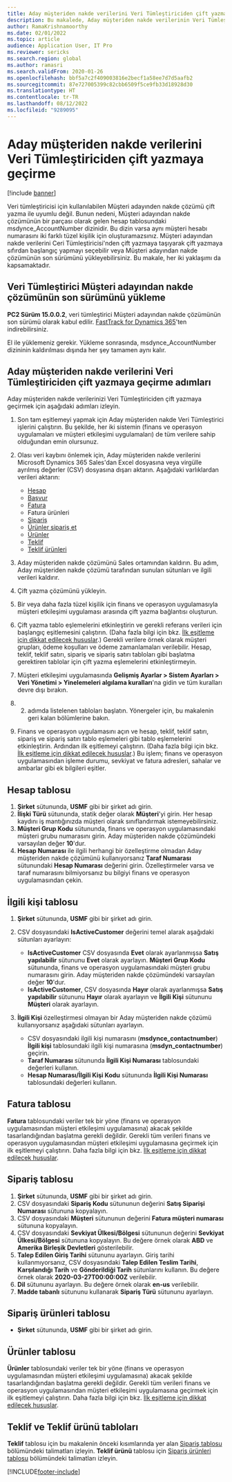 ```yaml
---
title: Aday müşteriden nakde verilerini Veri Tümleştiriciden çift yazmaya geçirme
description: Bu makalede, Aday müşteriden nakde verilerinin Veri Tümleştiriciden çift yazmaya nasıl geçirileceği açıklanmaktadır.
author: RamaKrishnamoorthy
ms.date: 02/01/2022
ms.topic: article
audience: Application User, IT Pro
ms.reviewer: sericks
ms.search.region: global
ms.author: ramasri
ms.search.validFrom: 2020-01-26
ms.openlocfilehash: bbf5a7c2f409003816e2becf1a58ee7d7d5aafb2
ms.sourcegitcommit: 87e727005399c82cbb6509f5ce9fb33d18928d30
ms.translationtype: HT
ms.contentlocale: tr-TR
ms.lasthandoff: 08/12/2022
ms.locfileid: "9289095"
---
```

# <a name="migrate-prospect-to-cash-data-from-data-integrator-to-dual-write"></a>Aday müşteriden nakde verilerini Veri Tümleştiriciden çift yazmaya geçirme

[!include [banner](../../includes/banner.md)]

Veri tümleştiricisi için kullanılabilen Müşteri adayınden nakde çözümü çift yazma ile uyumlu değil. Bunun nedeni, Müşteri adayından nakde çözümünün bir parçası olarak gelen hesap tablosundaki msdynce_AccountNumber dizinidir. Bu dizin varsa aynı müşteri hesabı numarasını iki farklı tüzel kişilik için oluşturamazsınız. Müşteri adayından nakde verilerini Ceri Tümleştiricisi'nden çift yazmaya taşıyarak çift yazmaya sıfırdan başlangıç yapmayı seçebilir veya Müşteri adayından nakde çözümünün son sürümünü yükleyebilirsiniz. Bu makale, her iki yaklaşımı da kapsamaktadır.

## <a name="install-the-last-dorman-version-of-the-data-integrator-prospect-to-cash-solution"></a>Veri Tümleştirici Müşteri adayından nakde çözümünün son sürümünü yükleme

**PC2 Sürüm 15.0.0.2**, veri tümleştirici Müşteri adayından nakde çözümünün son sürümü olarak kabul edilir. [FastTrack for Dynamics 365](https://github.com/microsoft/Dynamics-365-FastTrack-Implementation-Assets/tree/master/Dual-write/P2C)'ten indirebilirsiniz.

El ile yüklemeniz gerekir. Yükleme sonrasında, msdynce_AccountNumber dizininin kaldırılması dışında her şey tamamen aynı kalır.

## <a name="steps-to-migrate-prospect-to-cash-data-from-data-integrator-to-dual-write"></a>Aday müşteriden nakde verilerini Veri Tümleştiriciden çift yazmaya geçirme adımları

Aday müşteriden nakde verilerinizi Veri Tümleştiriciden çift yazmaya geçirmek için aşağıdaki adımları izleyin.

1. Son tam eşitlemeyi yapmak için Aday müşteriden nakde Veri Tümleştirici işlerini çalıştırın. Bu şekilde, her iki sistemin (finans ve operasyon uygulamaları ve müşteri etkileşimi uygulamaları) de tüm verilere sahip olduğundan emin olursunuz.
2. Olası veri kaybını önlemek için, Aday müşteriden nakde verilerini Microsoft Dynamics 365 Sales'dan Excel dosyasına veya virgülle ayrılmış değerler (CSV) dosyasına dışarı aktarın. Aşağıdaki varlıklardan verileri aktarın:

    - [Hesap](#account-table)
    - [Başvur](#contact-table)
    - [Fatura](#invoice-table)
    - Fatura ürünleri
    - [Sipariş](#order-table)
    - [Ürünler sipariş et](#order-products-table)
    - [Ürünler](#products-table)
    - [Teklif](#quote-and-quote-product-tables)
    - [Teklif ürünleri](#quote-and-quote-product-tables)

3. Aday müşteriden nakde çözümünü Sales ortamından kaldırın. Bu adım, Aday müşteriden nakde çözümü tarafından sunulan sütunları ve ilgili verileri kaldırır.
4. Çift yazma çözümünü yükleyin.
5. Bir veya daha fazla tüzel kişilik için finans ve operasyon uygulamasıyla müşteri etkileşimi uygulaması arasında çift yazma bağlantısı oluşturun.
6. Çift yazma tablo eşlemelerini etkinleştirin ve gerekli referans verileri için başlangıç eşitlemesini çalıştırın. (Daha fazla bilgi için bkz. [İlk eşitleme için dikkat edilecek hususlar](initial-sync-guidance.md).) Gerekli verilere örnek olarak müşteri grupları, ödeme koşulları ve ödeme zamanlamaları verilebilir. Hesap, teklif, teklif satırı, sipariş ve sipariş satırı tabloları gibi başlatma gerektiren tablolar için çift yazma eşlemelerini etkinleştirmeyin.
7. Müşteri etkileşimi uygulamasında **Gelişmiş Ayarlar \> Sistem Ayarları \> Veri Yönetimi \> Yinelemeleri algılama kuralları**'na gidin ve tüm kuralları devre dışı bırakın.
8. 2. adımda listelenen tabloları başlatın. Yönergeler için, bu makalenin geri kalan bölümlerine bakın.
9. Finans ve operasyon uygulamasını açın ve hesap, teklif, teklif satırı, sipariş ve sipariş satırı tablo eşlemeleri gibi tablo eşlemelerini etkinleştirin. Ardından ilk eşitlemeyi çalıştırın. (Daha fazla bilgi için bkz. [İlk eşitleme için dikkat edilecek hususlar](initial-sync-guidance.md).) Bu işlem; finans ve operasyon uygulamasından işleme durumu, sevkiyat ve fatura adresleri, sahalar ve ambarlar gibi ek bilgileri eşitler.

## <a name="account-table"></a>Hesap tablosu

1. **Şirket** sütununda, **USMF** gibi bir şirket adı girin.
2. **İlişki Türü** sütununda, statik değer olarak **Müşteri**'yi girin. Her hesap kaydını iş mantığınızda müşteri olarak sınıflandırmak istemeyebilirsiniz.
3. **Müşteri Grup Kodu** sütununda, finans ve operasyon uygulamasındaki müşteri grubu numarasını girin. Aday müşteriden nakde çözümündeki varsayılan değer **10**'dur.
4. **Hesap Numarası** ile ilgili herhangi bir özelleştirme olmadan Aday müşteriden nakde çözümünü kullanıyorsanız **Taraf Numarası** sütunundaki **Hesap Numarası** değerini girin. Özelleştirmeler varsa ve taraf numarasını bilmiyorsanız bu bilgiyi finans ve operasyon uygulamasından çekin.

## <a name="contact-table"></a>İlgili kişi tablosu

1. **Şirket** sütununda, **USMF** gibi bir şirket adı girin.
2. CSV dosyasındaki **IsActiveCustomer** değerini temel alarak aşağıdaki sütunları ayarlayın:

    - **IsActiveCustomer** CSV dosyasında **Evet** olarak ayarlanmışsa **Satış yapılabilir** sütununu **Evet** olarak ayarlayın. **Müşteri Grup Kodu** sütununda, finans ve operasyon uygulamasındaki müşteri grubu numarasını girin. Aday müşteriden nakde çözümündeki varsayılan değer **10**'dur.
    - **IsActiveCustomer**, CSV dosyasında **Hayır** olarak ayarlanmışsa **Satış yapılabilir** sütununu **Hayır** olarak ayarlayın ve **İlgili Kişi** sütununu **Müşteri** olarak ayarlayın.

3. **İlgili Kişi** özelleştirmesi olmayan bir Aday müşteriden nakde çözümü kullanıyorsanız aşağıdaki sütunları ayarlayın.

    - CSV dosyasındaki ilgili kişi numarasını (**msdynce\_contactnumber**) **İlgili kişi** tablosundaki ilgili kişi numarasına (**msdyn\_contactnumber**) geçirin.
    - **Taraf Numarası** sütununda **İlgili Kişi Numarası** tablosundaki değerleri kullanın.
    - **Hesap Numarası/İlgili Kişi Kodu** sütununda **İlgili Kişi Numarası** tablosundaki değerleri kullanın.

## <a name="invoice-table"></a>Fatura tablosu

**Fatura** tablosundaki veriler tek bir yöne (finans ve operasyon uygulamasından müşteri etkileşimi uygulamasına) akacak şekilde tasarlandığından başlatma gerekli değildir. Gerekli tüm verileri finans ve operasyon uygulamasından müşteri etkileşimi uygulamasına geçirmek için ilk eşitlemeyi çalıştırın. Daha fazla bilgi için bkz. [İlk eşitleme için dikkat edilecek hususlar](initial-sync-guidance.md).

## <a name="order-table"></a>Sipariş tablosu

1. **Şirket** sütununda, **USMF** gibi bir şirket adı girin.
2. CSV dosyasındaki **Sipariş Kodu** sütununun değerini **Satış Siparişi Numarası** sütununa kopyalayın.
3. CSV dosyasındaki **Müşteri** sütununun değerini **Fatura müşteri numarası** sütununa kopyalayın.
4. CSV dosyasındaki **Sevkiyat Ülkesi/Bölgesi** sütununun değerini **Sevkiyat Ülkesi/Bölgesi** sütununa kopyalayın. Bu değere örnek olarak **ABD** ve **Amerika Birleşik Devletleri** gösterilebilir.
5. **Talep Edilen Giriş Tarihi** sütununu ayarlayın. Giriş tarihi kullanmıyorsanız, CSV dosyasındaki **Talep Edilen Teslim Tarihi**, **Karşılandığı Tarih** ve **Gönderildiği Tarih** sütunlarını kullanın. Bu değere örnek olarak **2020-03-27T00:00:00Z** verilebilir.
6. **Dil** sütununu ayarlayın. Bu değere örnek olarak **en-us** verilebilir.
7. **Madde tabanlı** sütununu kullanarak **Sipariş Türü** sütununu ayarlayın.

## <a name="order-products-table"></a>Sipariş ürünleri tablosu

- **Şirket** sütununda, **USMF** gibi bir şirket adı girin.

## <a name="products-table"></a>Ürünler tablosu

**Ürünler** tablosundaki veriler tek bir yöne (finans ve operasyon uygulamasından müşteri etkileşimi uygulamasına) akacak şekilde tasarlandığından başlatma gerekli değildir. Gerekli tüm verileri finans ve operasyon uygulamasından müşteri etkileşimi uygulamasına geçirmek için ilk eşitlemeyi çalıştırın. Daha fazla bilgi için bkz. [İlk eşitleme için dikkat edilecek hususlar](initial-sync-guidance.md).

## <a name="quote-and-quote-product-tables"></a>Teklif ve Teklif ürünü tabloları

**Teklif** tablosu için bu makalenin önceki kısımlarında yer alan [Sipariş tablosu](#order-table) bölümündeki talimatları izleyin. **Teklif ürünü** tablosu için [Sipariş ürünleri tablosu](#order-products-table) bölümündeki talimatları izleyin.


[!INCLUDE[footer-include](../../../../includes/footer-banner.md)]

